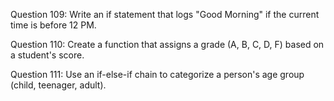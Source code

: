 Question 109: Write an if statement that logs "Good Morning" if the current time is before 12 PM.

Question 110: Create a function that assigns a grade (A, B, C, D, F) based on a student's score.

Question 111: Use an if-else-if chain to categorize a person's age group (child, teenager, adult).